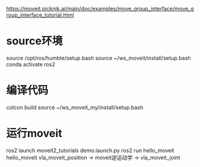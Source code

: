 https://moveit.picknik.ai/main/doc/examples/move_group_interface/move_group_interface_tutorial.html



# source环境
source /opt/ros/humble/setup.bash
source ~/ws_moveit/install/setup.bash
conda activate ros2

# 编译代码
colcon build
source ~/ws_moveit_my/install/setup.bash

# 运行moveit
ros2 launch moveit2_tutorials demo.launch.py
ros2 run hello_moveit hello_moveit
vla_moveit_position -> moveit逆运动学 -> vla_moveit_joint




